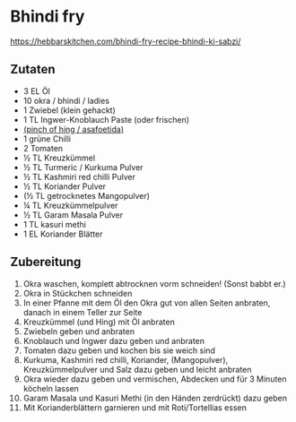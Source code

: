 # Bhindi fry

<https://hebbarskitchen.com/bhindi-fry-recipe-bhindi-ki-sabzi/>

## Zutaten

* 3 EL Öl
* 10 okra / bhindi / ladies
* 1 Zwiebel (klein gehackt)
* 1 TL Ingwer-Knoblauch Paste (oder frischen)
* [(pinch of hing / asafoetida)](https://en.wikipedia.org/wiki/Asafoetida)
* 1 grüne Chilli
* 2 Tomaten
* ½ TL Kreuzkümmel
* ½ TL Turmeric / Kurkuma Pulver
* ½ TL Kashmiri red chilli Pulver
* ½ TL Koriander Pulver
* (½ TL getrocknetes Mangopulver)
* ¼ TL Kreuzkümmelpulver
* ½ TL Garam Masala Pulver
* 1 TL kasuri methi
* 1 EL Koriander Blätter

## Zubereitung

1. Okra waschen, komplett abtrocknen vorm schneiden! (Sonst babbt er.)
1. Okra in Stückchen schneiden
1. In einer Pfanne mit dem Öl den Okra gut von allen Seiten anbraten, danach in einem Teller zur Seite
1. Kreuzkümmel (und Hing) mit Öl anbraten
1. Zwiebeln geben und anbraten
1. Knoblauch und Ingwer dazu geben und anbraten
1. Tomaten dazu geben und kochen bis sie weich sind
1. Kurkuma, Kashmiri red chilli, Koriander, (Mangopulver), Kreuzkümmelpulver und Salz dazu geben und leicht anbraten
1. Okra wieder dazu geben und vermischen, Abdecken und für 3 Minuten köcheln lassen
1. Garam Masala und Kasuri Methi (in den Händen zerdrückt) dazu geben
1. Mit Korianderblättern garnieren und mit Roti/Tortellias essen